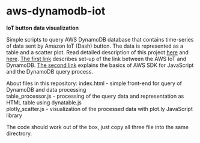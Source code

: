 # aws-dynamodb-iot
<b>IoT button data visualization</b>

Simple scripts to query AWS DynamoDB database that contains time-series of data sent by Amazon IoT (Dash) button. The data is represented as a table and a scatter plot. Read detailed description of this project <a href = 'http://www.fhilitski.com/2016/09/visualizing-aws-iot-button-data/'>here</a> and <a href='http://www.fhilitski.com/2016/09/visualizing-aws-iot-button-data-part-ii/'>here</a>. <a href = 'http://www.fhilitski.com/2016/09/visualizing-aws-iot-button-data/'>The first link</a> describes set-up of the link between the AWS IoT and DynamoDB.  <a href='http://www.fhilitski.com/2016/09/visualizing-aws-iot-button-data-part-ii/'>The second link</a> explains the basics of AWS SDK for JavaScript and the DynamoDB query process. 
<p>
About files in this repository:
index.html - simple front-end for query of DynamoDB and data processing</br>
table_processor.js - processing of the query data and representation as HTML table using dynatable.js</br>
plotly_scatter.js - visualization of the processed data with plot.ly JavaScript library</br>
</p>
The code should work out of the box, just copy all three file into the same directrory. 



